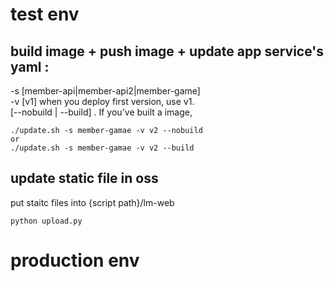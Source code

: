 # test env

## build image + push image + update app service's yaml :  
-s [member-api|member-api2|member-game]  
-v [v1]  when you deploy first version, use v1.  
[--nobuild | --build] . If you've built a image,   

```
./update.sh -s member-gamae -v v2 --nobuild
or
./update.sh -s member-gamae -v v2 --build

```

## update static file in oss
put staitc files into {script path}/lm-web
```
python upload.py
```


# production env

